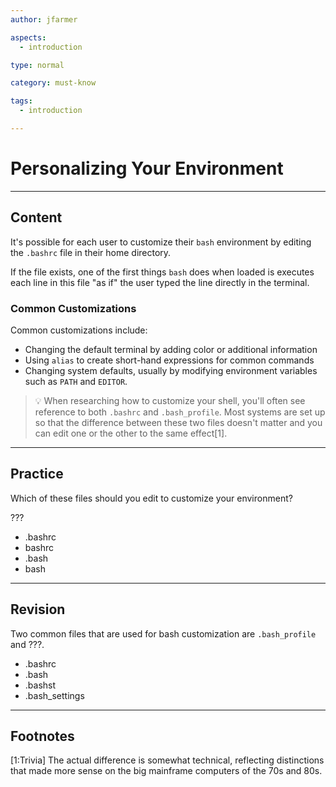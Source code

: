 ```yaml
---
author: jfarmer

aspects:
  - introduction

type: normal

category: must-know

tags:
  - introduction

---
```


# Personalizing Your Environment

---
## Content

It's possible for each user to customize their `bash` environment by editing the `.bashrc` file in their home directory.

 If the file exists, one of the first things `bash` does when loaded is executes each line in this file "as if" the user typed the line directly in the terminal.

### Common Customizations

Common customizations include:
- Changing the default terminal by adding color or additional information
- Using `alias` to create short-hand expressions for common commands
- Changing system defaults, usually by modifying environment variables such as `PATH` and `EDITOR`.

> 💡 When researching how to customize your shell, you'll often see reference to both `.bashrc` and `.bash_profile`.  Most systems are set up so that the difference between these two files doesn't matter and you can edit one or the other to the same effect[1].

---
## Practice

Which of these files should you edit to customize your environment?

???

* .bashrc
* bashrc
* .bash
* bash

---
## Revision

Two common files that are used for bash customization are `.bash_profile` and ???.

* .bashrc
* .bash
* .bashst
* .bash_settings

---
## Footnotes

[1:Trivia]
The actual difference is somewhat technical, reflecting distinctions that made more sense on the big mainframe computers of the 70s and 80s.

